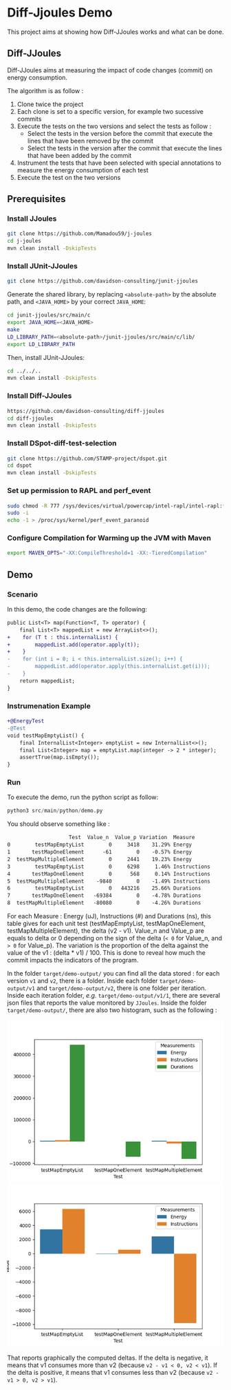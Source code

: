 # Diff-Jjoules Demo

This project aims at showing how Diff-JJoules works and what can be done.

## Diff-JJoules

Diff-JJoules aims at measuring the impact of code changes (commit) on energy consumption.

The algorithm is as follow : 

1. Clone twice the project
2. Each clone is set to a specific version, for example two sucessive commits
3. Execute the tests on the two versions and select the tests as follow :
    * Select the tests in the version before the commit that execute the lines that have been removed by the commit
    * Select the tests in the version after the commit that execute the lines that have been added by the commit
4. Instrument the tests that have been selected with special annotations to measure the energy consumption of each test
5. Execute the test on the two versions

## Prerequisites

### Install JJoules

```sh
git clone https://github.com/Mamadou59/j-joules
cd j-joules
mvn clean install -DskipTests
```

### Install JUnit-JJoules

```sh
git clone https://github.com/davidson-consulting/junit-jjoules
```

Generate the shared library, by replacing `<absolute-path>` by the absolute path, and `<JAVA_HOME>` by your correct `JAVA_HOME`:

```sh
cd junit-jjoules/src/main/c
export JAVA_HOME=<JAVA_HOME>
make
LD_LIBRARY_PATH=<absolute-path>/junit-jjoules/src/main/c/lib/
export LD_LIBRARY_PATH
```

Then, install JUnit-JJoules:

```sh
cd ../../..
mvn clean install -DskipTests
```

### Install Diff-JJoules

```sh
https://github.com/davidson-consulting/diff-jjoules
cd diff-jjoules
mvn clean install -DskipTests
```

### Install DSpot-diff-test-selection

```sh
git clone https://github.com/STAMP-project/dspot.git
cd dspot
mvn clean install -DskipTests
```

### Set up permission to RAPL and perf_event

```sh
sudo chmod -R 777 /sys/devices/virtual/powercap/intel-rapl/intel-rapl:*
sudo -i
echo -1 > /proc/sys/kernel/perf_event_paranoid
```

### Configure Compilation for Warming up the JVM with Maven

```sh
export MAVEN_OPTS="-XX:CompileThreshold=1 -XX:-TieredCompilation"
```

## Demo

### Scenario

In this demo, the code changes are the following:

```diff
public List<T> map(Function<T, T> operator) {
    final List<T> mappedList = new ArrayList<>();
+    for (T t : this.internalList) {
+        mappedList.add(operator.apply(t));
+    }
-    for (int i = 0; i < this.internalList.size(); i++) {
-        mappedList.add(operator.apply(this.internalList.get(i)));
-    }
    return mappedList;
}
```

### Instrumenation Example

```diff
+@EnergyTest
-@Test
void testMapEmptyList() {
    final InternalList<Integer> emptyList = new InternalList<>();
    final List<Integer> map = emptyList.map(integer -> 2 * integer);
    assertTrue(map.isEmpty());
}
```

### Run 

To execute the demo, run the python script as follow:

```python
python3 src/main/python/demo.py
```

You should observe something like : 

```txt
                    Test  Value_n  Value_p Variation  Measure
0        testMapEmptyList        0     3418    31.29% Energy
1       testMapOneElement      -61        0    -0.57% Energy
2  testMapMultipleElement        0     2441    19.23% Energy
3        testMapEmptyList        0     6298     1.46% Instructions
4       testMapOneElement        0      568     0.14% Instructions
5  testMapMultipleElement    -9840        0    -1.49% Instructions
6        testMapEmptyList        0   443216    25.66% Durations
7       testMapOneElement   -69384        0    -4.78% Durations
8  testMapMultipleElement   -80080        0    -4.26% Durations
```

For each Measure : Energy (uJ), Instructions (#) and Durations (ns), this table gives for each unit test
(testMapEmptyList, testMapOneElement, testMapMultipleElement), the delta (v2 - v1). 
Value_n and Value_p are equals to delta or 0 depending on the sign of the delta (`< 0` for Value_n, and `> 0` for Value_p).
The variation is the proportion of the delta against the value of the v1 : (delta * v1) / 100.
This is done to reveal how much the commit impacts the indicators of the program.

In the folder `target/demo-output/` you can find all the data stored : for each version `v1` and `v2`, there is a folder.
Inside each folder `target/demo-output/v1` and `target/demo-output/v2`, there is one folder per iteration.
Inside each iteration folder, _e.g._ `target/demo-output/v1/1`, there are several json files that reports the value monitored by
`JJoules`.
Inside the folder `target/demo-output/`, there are also two histogram, such as the following :

![graph_all](./src/main/resources/graph_all.png)
![graph_instr_energy](./src/main/resources/graph_instr_energy.png)

That reports graphically the computed deltas. 
If the delta is negative, it means that v1 consumes more than v2 (because `v2 - v1 < 0, v2 < v1`).
If the delta is positive, it means that v1 consumes less than v2 (because `v2 - v1 > 0, v2 > v1`).
